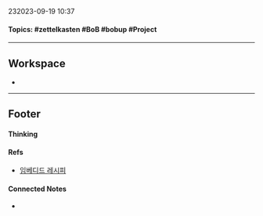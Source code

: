 232023-09-19 10:37
#### Topics: #zettelkasten #BoB #bobup #Project
---
## Workspace
* 

---
## Footer
#### Thinking
> 

#### Refs
* [임베디드 레시피]()

#### Connected Notes
- 